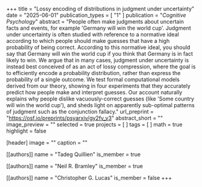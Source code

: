 +++
title = "Lossy encoding of distributions in judgment under uncertainty"
date = "2025-06-01"
publication_types = [ "1" ]
publication = "_Cognitive Psychology_"
abstract = "People often make judgments about uncertain facts and events, for example 'Germany will win the world cup'. Judgment under uncertainty is often studied with reference to a normative ideal according to which people should make guesses that have a high probability of being correct. According to this normative ideal, you should say that Germany will win the world cup if you think that Germany is in fact likely to win. We argue that in many cases, judgment under uncertainty is instead best conceived of as an act of lossy compression, where the goal is to efficiently encode a probability distribution, rather than express the probability of a single outcome. We test formal computational models derived from our theory, showing in four experiments that they accurately predict how people make and interpret guesses. Our account naturally explains why people dislike vacuously-correct guesses (like 'Some country will win the world cup'), and sheds light on apparently sub-optimal patterns of judgment such as the conjunction fallacy."
url_preprint = "https://osf.io/preprints/psyarxiv/gy2fv_v3"
abstract_short = ""
image_preview = ""
selected = true
projects = [ ]
tags = [ ]
math = true
highlight = false

[header]
image = ""
caption = ""

[[authors]]
name = "Tadeg Quillien"
is_member = true

[[authors]]
name = "Neil R. Bramley"
is_member = true

[[authors]]
name = "Christopher G. Lucas"
is_member = false
+++

